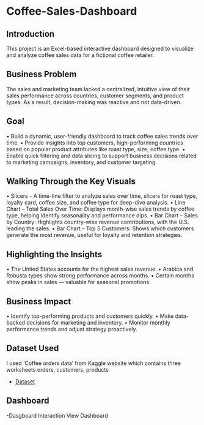 # Coffee-Sales-Dashboard
## Introduction
This project is an Excel-based interactive dashboard designed to visualize and analyze coffee sales data for a fictional coffee retailer. 
## Business Problem
The sales and marketing team lacked a centralized, intuitive view of their sales performance across countries, customer segments, and product types. As a result, decision-making was reactive and not data-driven.
## Goal
•	Build a dynamic, user-friendly dashboard to track coffee sales trends over time.
•	Provide insights into top customers, high-performing countries based on popular product attributes like roast type, size, coffee type.
•	Enable quick filtering and data slicing to support business decisions related to marketing campaigns, inventory, and customer targeting.
## Walking Through the Key Visuals
•	Slicers - A time-line filter to analyze sales over time, slicers for roast type, loyalty card, coffee size, and coffee type for deep-dive analysis.
•	Line Chart – Total Sales Over Time: Displays month-wise sales trends by coffee type, helping identify seasonality and performance dips.
•	Bar Chart – Sales by Country: Highlights country-wise revenue contributions, with the U.S. leading the sales.
•	Bar Chart – Top 5 Customers: Shows which customers generate the most revenue, useful for loyalty and retention strategies.
## Highlighting the Insights
•	The United States accounts for the highest sales revenue.
•	Arabica and Robusta types show strong performance across months.
•	Certain months show peaks in sales — valuable for seasonal promotions.
## Business Impact
•	Identify top-performing products and customers quickly.
•	Make data-backed decisions for marketing and inventory.
•	Monitor monthly performance trends and adjust strategy proactively.
## Dataset Used
I used ‘Coffee orders data’ from Kaggle website which contains three worksheets orders, customers, products
- <a href="https://www.kaggle.com/datasets/mohammadkaiftahir/coffee-orders-data">Dataset</a>
## Dashboard
-Dasgboard Interaction <a herf="https://github.com/iSanchaita/Coffee-Sales-Dashboard/blob/main/Coffee%20Sales%20Dashboard.xlsx">View Dashboard</a>











